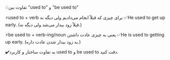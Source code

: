 💡تفاوت بین 
"used to" و "be used to"

⚡️used to + verb
برای چیزی که قبلاً انجام می‌دادیم ولی دیگه نه
✅He used to get up early.
(قبلاً زود بیدار می‌شد ولی دیگه نه.)

⚡️be used to + verb-ing/noun
یعنی به چیزی عادت داشتن
✅He is used to getting up early.
(به زود بیدار شدن عادت داره.)

✔️به تفاوت ساختار و کاربرد used to و be used to دقت کنید.

